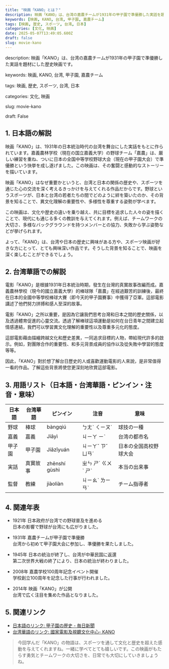 ```yaml
---
title: "映画「KANO」とは？"
description: 映画「KANO」は、台湾の嘉農チームが1931年の甲子園で準優勝した実話を題材にした歴史映画です。
keywords: [映画, KANO, 台湾, 甲子園, 嘉農チーム]
tags: [映画, 歴史, スポーツ, 台湾, 日本]
categories: [文化, 映画]
date: 2025-05-07T13:49:05.600Z
draft: false
slug: movie-kano
---
```


description:
映画「KANO」は、台湾の嘉農チームが1931年の甲子園で準優勝した実話を題材にした歴史映画です。

keywords:
映画, KANO, 台湾, 甲子園, 嘉農チーム

tags:
映画, 歴史, スポーツ, 台湾, 日本

categories:
文化, 映画

slug:
movie-kano

draft:
False

## 1. 日本語の解説

映画「KANO」は、1931年の日本統治時代の台湾を舞台にした実話をもとに作られています。嘉義農林学校（現在の国立嘉義大学）の野球チーム「嘉農」は、厳しい練習を重ね、ついに日本の全国中等学校野球大会（現在の甲子園大会）で準優勝という快挙を成し遂げました。この映画は、その奮闘と感動的なストーリーを描いています。

映画「KANO」はなぜ重要かというと、台湾と日本の関係の歴史や、スポーツを通じた心の交流を深く考えるきっかけを与えてくれる作品だからです。野球というスポーツが、日本と台湾の若者たちの間でどのように絆を築いたのか、その背景を知ることで、異文化理解の重要性や、多様性を尊重する姿勢が学べます。

この映画は、文化や歴史の違いを乗り越え、共に目標を追求した人々の姿を描くことで、現代にも通じる多くの教訓を与えてくれます。例えば、チームワークの大切さ、多様なバックグラウンドを持つメンバーとの協力、失敗から学ぶ姿勢などが挙げられます。

よって、「KANO」は、台湾や日本の歴史に興味がある方や、スポーツ映画が好きな方にとって、とても興味深い作品です。そうした背景を知ることで、映画を深く楽しむことができるでしょう。

## 2. 台湾華語での解説

電影「KANO」是根據1931年日本統治時期，發生在台灣的真實故事改編而成。嘉義農林學校（現今的國立嘉義大學）的棒球隊「嘉農」在經過艱苦的訓練後，最終在日本的全國中等學校棒球大賽（即今天的甲子園賽事）中獲得了亞軍。這部電影講述了他們努力拼搏和感人至深的故事。

電影「KANO」之所以重要，是因為它讓我們思考台灣和日本之間的歷史關係，以及透過體育促進的心靈交流。透過了解棒球這項運動是如何在台日青年之間建立起情感連結，我們可以學習異文化理解的重要性以及尊重多元化的態度。

這部電影藉由描繪跨越文化和歷史差異，一同追求目標的人物，帶給現代許多的啟示。例如，對團隊合作的重要性、和多元背景成員的協作以及從失敗中學習的態度等等。

因此，「KANO」對於想了解台日歷史的人或喜歡運動電影的人來說，是非常值得一看的作品。了解這些背景將使您更深刻地欣賞這部電影。

## 3. 用語リスト（日本語・台湾華語・ピンイン・注音・意味）

| 日本語    | 台湾華語    | ピンイン       | 注音       | 意味                         |
|-----------|-------------|----------------|------------|------------------------------|
| 野球      | 棒球        | bàngqiú        | ㄅㄤˋ ㄑㄧㄡˊ  | 球技の一種                  |
| 嘉義      | 嘉義        | Jiāyì          | ㄐㄧㄚ ㄧˋ    | 台湾の都市名                |
| 甲子園    | 甲子園      | Jiǎzǐyuán      | ㄐㄧㄚˇ ㄗˇ ㄩㄢˊ | 日本の全国高校野球大会     |
| 実話      | 真實故事    | zhēnshí gùshì  | ㄓㄣ ㄕˊ ㄍㄨˋ ㄕˋ  | 本当の出来事               |
| 監督      | 教練        | jiàoliàn       | ㄐㄧㄠˋ ㄌㄧㄢˋ | チーム指導者               |

## 4. 関連年表

- 1921年 日本政府が台湾での野球普及を進める  
  日本の影響で野球が台湾にも広がりました。
  
- 1931年 嘉農チームが甲子園で準優勝  
  台湾から初めて甲子園大会に参加し、準優勝を果たしました。

- 1945年 日本の統治が終了し、台湾が中華民国に返還  
  第二次世界大戦の終了により、日本の統治が終わりました。

- 2008年 嘉農学校100周年記念イベント開催  
  学校創立100周年を記念した行事が行われました。

- 2014年 映画「KANO」が公開  
  台湾で広く注目を集めた作品となりました。

## 5. 関連リンク

- [日本語のリンク: 甲子園の歴史 - 毎日新聞](https://mainichi.jp/koshien/)
- [台湾華語のリンク: 國家電影及視聽文化中心- KANO](https://www.tfai.org.tw/film/)

>今回学んだ「KANO」の物語は、スポーツを通して文化と歴史を超えた感動を与えてくれますね。一緒に学べてとても嬉しいです。この映画がもたらす勇気とチームワークの大切さを、日常でも大切にしていきましょうね。